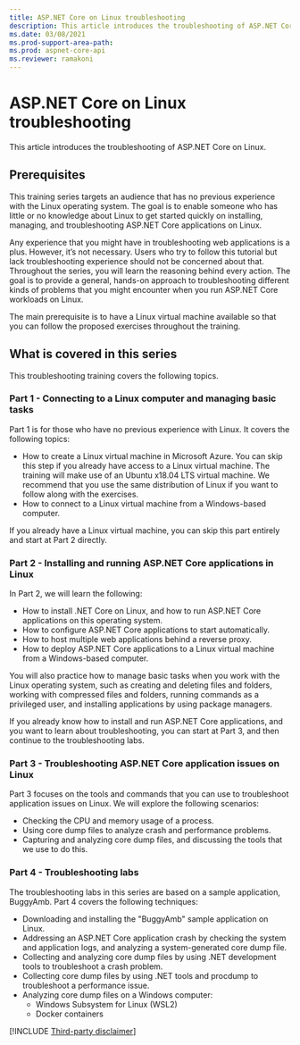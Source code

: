 ```yaml
---
title: ASP.NET Core on Linux troubleshooting 
description: This article introduces the troubleshooting of ASP.NET Core on Linux.
ms.date: 03/08/2021
ms.prod-support-area-path:
ms.prod: aspnet-core-api
ms.reviewer: ramakoni
---
```

# ASP.NET Core on Linux troubleshooting

This article introduces the troubleshooting of ASP.NET Core on Linux.

## Prerequisites

This training series targets an audience that has no previous experience with the Linux operating system. The goal is to enable someone who has little or no knowledge about Linux to get started quickly on installing, managing, and troubleshooting ASP.NET Core applications on Linux.

Any experience that you might have in troubleshooting web applications is a plus. However, it’s not necessary. Users who try to follow this tutorial but lack troubleshooting experience should not be concerned about that. Throughout the series, you will learn the reasoning behind every action. The goal is to provide a general, hands-on approach to troubleshooting different kinds of problems that you might encounter when you run ASP.NET Core workloads on Linux.

The main prerequisite is to have a Linux virtual machine available so that you can follow the proposed exercises throughout the training.

## What is covered in this series

This troubleshooting training covers the following topics.

### Part 1 - Connecting to a Linux computer and managing basic tasks

Part 1 is for those who have no previous experience with Linux. It covers the following topics:

- How to create a Linux virtual machine in Microsoft Azure. You can skip this step if you already have access to a Linux virtual machine. The training will make use of an Ubuntu x18.04 LTS virtual machine. We recommend that you use the same distribution of Linux if you want to follow along with the exercises.
- How to connect to a Linux virtual machine from a Windows-based computer.

If you already have a Linux virtual machine, you can skip this part entirely and start at Part 2 directly.

### Part 2 - Installing and running ASP.NET Core applications in Linux

In Part 2, we will learn the following:

- How to install .NET Core on Linux, and how to run ASP.NET Core applications on this operating system.
- How to configure ASP.NET Core applications to start automatically.
- How to host multiple web applications behind a reverse proxy.
- How to deploy ASP.NET Core applications to a Linux virtual machine from a Windows-based computer.

You will also practice how to manage basic tasks when you work with the Linux operating system, such as creating and deleting files and folders, working with compressed files and folders, running commands as a privileged user, and installing applications by using package managers.

If you already know how to install and run ASP.NET Core applications, and you want to learn about troubleshooting, you can start at Part 3, and then continue to the troubleshooting labs.

### Part 3 - Troubleshooting ASP.NET Core application issues on Linux

Part 3 focuses on the tools and commands that you can use to troubleshoot application issues on Linux. We will explore the following scenarios:

- Checking the CPU and memory usage of a process.
- Using core dump files to analyze crash and performance problems.
- Capturing and analyzing core dump files, and discussing the tools that we use to do this.

### Part 4 - Troubleshooting labs

The troubleshooting labs in this series are based on a sample application, BuggyAmb. Part 4 covers the following techniques:

- Downloading and installing the "BuggyAmb" sample application on Linux.
- Addressing an ASP.NET Core application crash by checking the system and application logs, and analyzing a system-generated core dump file.
- Collecting and analyzing core dump files by using .NET development tools to troubleshoot a crash problem.
- Collecting core dump files by using .NET tools and procdump to troubleshoot a performance issue.
- Analyzing core dump files on a Windows computer:
  - Windows Subsystem for Linux (WSL2)
  - Docker containers

[!INCLUDE [Third-party disclaimer](../includes/third-party-disclaimer.md)]
